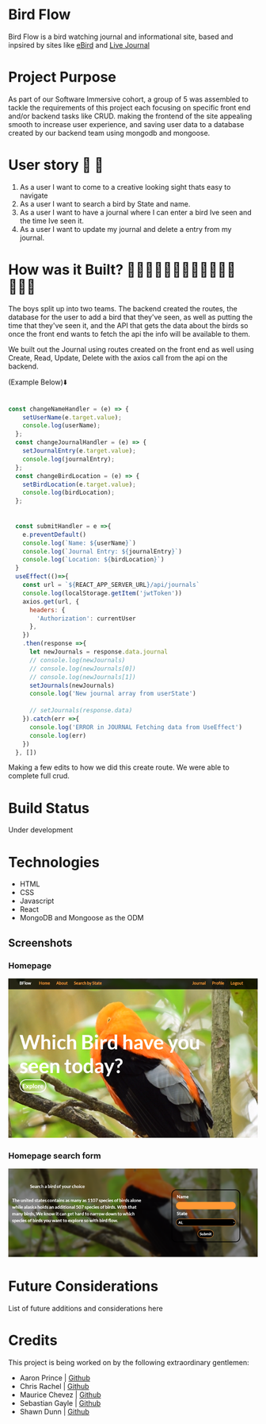 # Bird Flow
Bird Flow is a bird watching journal and informational site, based and inpsired by sites like [eBird](https://ebird.org/home) and [Live Journal](https://www.livejournal.com)

# Project Purpose
As part of our Software Immersive cohort, a group of 5 was assembled to tackle the requirements of this project each focusing on specific front end and/or backend tasks like CRUD. making the frontend of the site appealing smooth to increase user experience, and saving user data to a database created by our backend team using mongodb and mongoose.


# User story 🧐 🤔
1. As a user I want to come to a creative looking sight thats easy to navigate
2. As a user I want to search a bird by State and name.
3. As a user I want to have a journal where I can enter a bird Ive seen and the time Ive seen it.
4. As a user I want to update my journal and delete a entry from my journal.

# How was it Built? 👨🏾‍💻👨🏽‍💻👨🏼‍💻👨🏻‍💻👨🏼‍💻
The boys split up into two teams. The backend created the routes, the database for the user to add a bird that they've seen, as well as putting the time that they've seen it, and the API that gets the data about the birds so once the front end wants to fetch the api the info will be available to them. 

We built out the Journal using routes created on the front end as well using Create, Read, Update, Delete with the axios call from the api on the backend. 

(Example Below)⬇️
``` javascript

const changeNameHandler = (e) => {
    setUserName(e.target.value);
    console.log(userName);
  };
  const changeJournalHandler = (e) => {
    setJournalEntry(e.target.value);
    console.log(journalEntry);
  };
  const changeBirdLocation = (e) => {
    setBirdLocation(e.target.value);
    console.log(birdLocation);
  };


  const submitHandler = e =>{
    e.preventDefault()
    console.log(`Name: ${userName}`)
    console.log(`Journal Entry: ${journalEntry}`)
    console.log(`Location: ${birdLocation}`)
  }
  useEffect(()=>{
    const url = `${REACT_APP_SERVER_URL}/api/journals`
    console.log(localStorage.getItem('jwtToken'))
    axios.get(url, {
      headers: {
        'Authorization': currentUser
      },
    })
    .then(response =>{
      let newJournals = response.data.journal
      // console.log(newJournals)
      // console.log(newJournals[0])
      // console.log(newJournals[1])
      setJournals(newJournals)
      console.log('New journal array from userState')
      
      // setJournals(response.data)
    }).catch(err =>{
      console.log('ERROR in JOURNAL Fetching data from UseEffect')
      console.log(err)
    })
  }, [])

```
Making a few edits to how we did this create route. We were able to complete full crud.


# Build Status
Under development

# Technologies
* HTML
* CSS
* Javascript
* React
* MongoDB and Mongoose as the ODM 

## Screenshots
### Homepage
![Homepage Screenshot](https://github.com/aprin418/bird-flow-frontend/raw/main/img/homepage-screenshot.png)
### Homepage search form
![Homepage search form](https://github.com/aprin418/bird-flow-frontend/raw/main/img/homepage-birdsearch.png)
# Future Considerations


List of future additions and considerations here


# Credits
This project is being worked on by the following extraordinary gentlemen:
* Aaron Prince | [Github](https://github.com/aprin418)
* Chris Rachel | [Github](https://github.com/chrisrachal)
* Maurice Chevez | [Github](https://github.com/mauricechevez)
* Sebastian Gayle | [Github](https://github.com/Purplepro)
* Shawn Dunn | [Github](https://github.com/jshawndunn)

